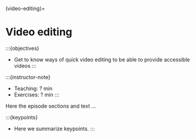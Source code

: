 (video-editing)=

# Video editing

:::{objectives}
- Get to know ways of quick video editing to be able to provide accessible videos
:::

:::{instructor-note}
- Teaching: ? min
- Exercises: ? min
:::


Here the episode sections and text ...


:::{keypoints}
- Here we summarize keypoints.
:::
